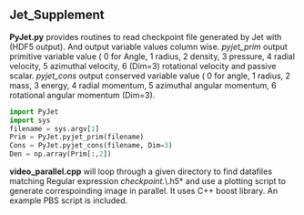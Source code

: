 ## Jet_Supplement
**PyJet.py** provides routines to read checkpoint file generated by Jet with (HDF5 output). And output variable values column wise. *pyjet_prim* output primitive variable value ( 0 for Angle, 1 radius, 2 density, 3 pressure, 4 radial velocity, 5 azimuthal velocity, 6 (Dim=3) rotational velocity and passive scalar. *pyjet_cons* output conserved variable value ( 0 for angle, 1 radius, 2 mass, 3 energy, 4 radial momentum, 5 azimuthal angular momentum, 6 rotational angular momentum (Dim=3). 
```python
import PyJet
import sys
filename = sys.argv[1]
Prim = PyJet.pyjet_prim(filename)
Cons = PyJet.pyjet_cons(filename, Dim=3)
Den = np.array(Prim[:,2])
```


**video_parallel.cpp** will loop through a given directory to find datafiles matching Regular expression *checkpoint.*\\.h5* and use a plotting script to generate correspoinding image in parallel. It uses C++ boost library. An example PBS script is included. 






